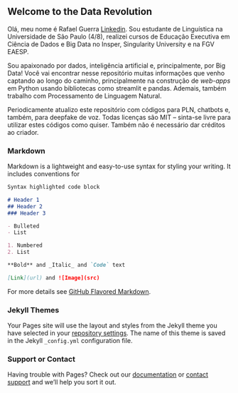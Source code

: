 ## Welcome to the Data Revolution

Olá, meu nome é Rafael Guerra [Linkedin](https://www.linkedin.com/in/rafaelestevamguerra/). Sou estudante de Linguística na Universidade de São Paulo (4/8), realizei cursos de Educação Executiva em Ciência de Dados e Big Data no Insper, Singularity University e na FGV EAESP.

Sou apaixonado por dados, inteligência artificial e, principalmente, por Big Data! Você vai encontrar nesse repositório muitas informações que venho captando ao longo do caminho, principalmente na construção de _web-apps_ em Python usando bibliotecas como streamlit e pandas. Ademais, também trabalho com Processamento de Linguagem Natural.

Periodicamente atualizo este repositório com códigos para PLN, chatbots e, também, para deepfake de voz. Todas licenças são MIT – sinta-se livre para utilizar estes códigos como quiser. Também não é necessário dar créditos ao criador.

### Markdown

Markdown is a lightweight and easy-to-use syntax for styling your writing. It includes conventions for

```markdown
Syntax highlighted code block

# Header 1
## Header 2
### Header 3

- Bulleted
- List

1. Numbered
2. List

**Bold** and _Italic_ and `Code` text

[Link](url) and ![Image](src)
```

For more details see [GitHub Flavored Markdown](https://guides.github.com/features/mastering-markdown/).

### Jekyll Themes

Your Pages site will use the layout and styles from the Jekyll theme you have selected in your [repository settings](https://github.com/rafsestevam/rafsestevam.github.io/settings). The name of this theme is saved in the Jekyll `_config.yml` configuration file.

### Support or Contact

Having trouble with Pages? Check out our [documentation](https://docs.github.com/categories/github-pages-basics/) or [contact support](https://github.com/contact) and we’ll help you sort it out.
